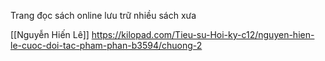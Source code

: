 Trang đọc sách online lưu trữ nhiều sách xưa


[[Nguyễn Hiến Lê]]
https://kilopad.com/Tieu-su-Hoi-ky-c12/nguyen-hien-le-cuoc-doi-tac-pham-phan-b3594/chuong-2
